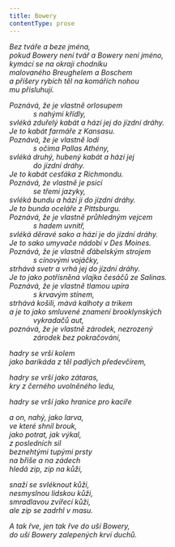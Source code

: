 ```yaml
---
title: Bowery
contentType: prose
---
```


<section>

_Bez tváře a beze jména,  
pokud Bowery není tvář a Bowery není jméno,  
kymácí se na okraji chodníku  
malovaného Breughelem a Boschem  
a příšery rybích těl na komářích nohou  
mu přisluhují._

</section>

<section>

_Poznává, že je vlastně orlosupem  
            s nahými křídly,  
svléká zduřelý kabát a hází jej do jízdní dráhy.  
Je to kabát farmáře z Kansasu.  
Poznává, že je vlastně lodí  
            s očima Pallas Athény,  
svléká druhý, hubený kabát a hází jej  
            do jízdní dráhy.  
Je to kabát cesťáka z Richmondu.  
Poznává, že vlastně je psicí  
            se třemi jazyky,  
svléká bundu a hází ji do jízdní dráhy.  
Je to bunda oceláře z Pittsburgu.  
Poznává, že je vlastně průhledným vejcem  
            s hadem uvnitř,  
svléká děravé sako a hází je do jízdní dráhy.  
Je to sako umyvače nádobí v Des Moines.  
Poznává, že je vlastně ďábelským strojem  
            s cínovými vojáčky,  
strhává svetr a vrhá jej do jízdní dráhy.  
Je to jako potřísněná vlajka česáčů ze Salinas.  
Poznává, že je vlastně tlamou upíra  
            s krvavým stínem,  
strhává košili, mává kalhoty a trikem  
a je to jako smluvené znamení brooklynských  
            vykradačů aut,  
poznává, že je vlastně zárodek, nezrozený  
            zárodek bez pokračování,_

</section>

<section>

_hadry se vrší kolem  
jako barikáda z těl padlých předevčírem,_

</section>

<section>

_hadry se vrší jako zátaras,  
kry z černého uvolněného ledu,_

</section>

<section>

_hadry se vrší jako hranice pro kacíře_

</section>

<section>

_a on, nahý, jako larva,  
ve které shnil brouk,  
jako potrat, jak výkal,  
z posledních sil  
beznehtými tupými prsty  
na břiše a na zádech  
hledá zip, zip na kůži,_

</section>

<section>

_snaží se svléknout kůži,  
nesmyslnou lidskou kůži,  
smradlavou zvířecí kůži,  
ale zip se zadrhl v masu._

</section>

<section>

_A tak řve, jen tak řve do uší Bowery,  
do uší Bowery zalepených krví duchů._

</section>
